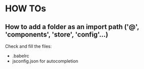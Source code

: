 # HOW TOs

## How to add a folder as an import path ('@', 'components', 'store', 'config'...)

Check and fill the files:

-   .babelrc
-   jsconfig.json for autocompletion
